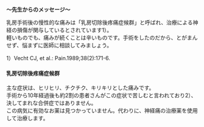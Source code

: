 **～先生からのメッセージ～**

乳房手術後の慢性的な痛みは「乳房切除後疼痛症候群」と呼ばれ、治療による神経の損傷が関与しているとされています1）。  
軽いものでも、痛みが続くことは辛いものです。手術をしたのだから、とがまんせず、悩まずに医師に相談してみましょう。

1）Vecht CJ, et al.: Pain.1989;38(2):171-6.

#### 乳房切除後疼痛症候群

主な症状は、ヒリヒリ、チクチク、キリキリとした痛みです。  
手術から10年経過後も約2割の患者さんがこの症状で苦しむと言われており2）、決してまれな合併症ではありません。  
この病気に有効なお薬は見つかっていません。代わりに、神経痛の治療薬を使用して治療します。